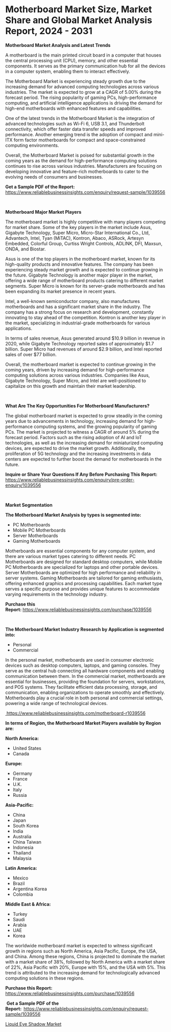 <p><h1>Motherboard Market Size, Market Share and Global Market Analysis Report, 2024 - 2031</h1></p><p><strong>Motherboard Market Analysis and Latest Trends</strong></p>
<p><p>A motherboard is the main printed circuit board in a computer that houses the central processing unit (CPU), memory, and other essential components. It serves as the primary communication hub for all the devices in a computer system, enabling them to interact effectively.</p><p>The Motherboard Market is experiencing steady growth due to the increasing demand for advanced computing technologies across various industries. The market is expected to grow at a CAGR of 5.00% during the forecast period. The rising popularity of gaming PCs, high-performance computing, and artificial intelligence applications is driving the demand for high-end motherboards with enhanced features and capabilities.</p><p>One of the latest trends in the Motherboard Market is the integration of advanced technologies such as Wi-Fi 6, USB 3.1, and Thunderbolt connectivity, which offer faster data transfer speeds and improved performance. Another emerging trend is the adoption of compact and mini-ITX form factor motherboards for compact and space-constrained computing environments.</p><p>Overall, the Motherboard Market is poised for substantial growth in the coming years as the demand for high-performance computing solutions continues to rise across various industries. Manufacturers are focusing on developing innovative and feature-rich motherboards to cater to the evolving needs of consumers and businesses.</p></p>
<p><strong>Get a Sample PDF of the Report:&nbsp;</strong> <a href="https://www.reliablebusinessinsights.com/enquiry/request-sample/1039556">https://www.reliablebusinessinsights.com/enquiry/request-sample/1039556</a></p>
<p>&nbsp;</p>
<p><strong>Motherboard Major Market Players</strong></p>
<p><p>The motherboard market is highly competitive with many players competing for market share. Some of the key players in the market include Asus, Gigabyte Technology, Super Micro, Micro-Star International Co., Ltd, Advantech, Intel, Tyan (MiTAC), Kontron, Abaco, ASRock, Artesyn Embedded, Colorful Group, Curtiss Wright Controls, ADLINK, DFI, Maxsun, ONDA, and Biostar.</p><p>Asus is one of the top players in the motherboard market, known for its high-quality products and innovative features. The company has been experiencing steady market growth and is expected to continue growing in the future. Gigabyte Technology is another major player in the market, offering a wide range of motherboard products catering to different market segments. Super Micro is known for its server-grade motherboards and has been expanding its market presence in recent years.</p><p>Intel, a well-known semiconductor company, also manufactures motherboards and has a significant market share in the industry. The company has a strong focus on research and development, constantly innovating to stay ahead of the competition. Kontron is another key player in the market, specializing in industrial-grade motherboards for various applications.</p><p>In terms of sales revenue, Asus generated around $10.9 billion in revenue in 2020, while Gigabyte Technology reported sales of approximately $1.7 billion. Super Micro had revenues of around $2.9 billion, and Intel reported sales of over $77 billion.</p><p>Overall, the motherboard market is expected to continue growing in the coming years, driven by increasing demand for high-performance computing solutions across various industries. Companies like Asus, Gigabyte Technology, Super Micro, and Intel are well-positioned to capitalize on this growth and maintain their market leadership.</p></p>
<p>&nbsp;</p>
<p><strong>What Are The Key Opportunities For Motherboard Manufacturers?</strong></p>
<p><p>The global motherboard market is expected to grow steadily in the coming years due to advancements in technology, increasing demand for high-performance computing systems, and the growing popularity of gaming PCs. The market is projected to witness a CAGR of around 5% during the forecast period. Factors such as the rising adoption of AI and IoT technologies, as well as the increasing demand for miniaturized computing devices, are expected to drive the market growth. Additionally, the proliferation of 5G technology and the increasing investments in data centers are expected to further boost the demand for motherboards in the future.</p></p>
<p><strong>Inquire or Share Your Questions If Any Before Purchasing This Report:</strong> <a href="https://www.reliablebusinessinsights.com/enquiry/pre-order-enquiry/1039556">https://www.reliablebusinessinsights.com/enquiry/pre-order-enquiry/1039556</a></p>
<p>&nbsp;</p>
<p><strong>Market Segmentation</strong></p>
<p><strong>The Motherboard Market Analysis by types is segmented into:</strong></p>
<p><ul><li>PC Motherboards</li><li>Mobile PC Motherboards</li><li>Server Motherboards</li><li>Gaming Motherboards</li></ul></p>
<p><p>Motherboards are essential components for any computer system, and there are various market types catering to different needs. PC Motherboards are designed for standard desktop computers, while Mobile PC Motherboards are specialized for laptops and other portable devices. Server Motherboards are optimized for high performance and reliability in server systems. Gaming Motherboards are tailored for gaming enthusiasts, offering enhanced graphics and processing capabilities. Each market type serves a specific purpose and provides unique features to accommodate varying requirements in the technology industry.</p></p>
<p><strong>Purchase this Report:&nbsp;</strong><a href="https://www.reliablebusinessinsights.com/purchase/1039556">https://www.reliablebusinessinsights.com/purchase/1039556</a></p>
<p>&nbsp;</p>
<p><strong>The Motherboard Market Industry Research by Application is segmented into:</strong></p>
<p><ul><li>Personal</li><li>Commercial</li></ul></p>
<p><p>In the personal market, motherboards are used in consumer electronic devices such as desktop computers, laptops, and gaming consoles. They serve as the central hub connecting all hardware components and enabling communication between them. In the commercial market, motherboards are essential for businesses, providing the foundation for servers, workstations, and POS systems. They facilitate efficient data processing, storage, and communication, enabling organizations to operate smoothly and effectively. Motherboards play a crucial role in both personal and commercial settings, powering a wide range of technological devices.</p></p>
<p><a href="https://www.reliablebusinessinsights.com/motherboard-r1039556">&nbsp;https://www.reliablebusinessinsights.com/motherboard-r1039556</a></p>
<p><strong>In terms of Region, the Motherboard Market Players available by Region are:</strong></p>
<p>
    <p> <strong> North America: </strong>
        <ul>
            <li>United States</li>
            <li>Canada</li>
        </ul>
        </p> 
    <p> <strong> Europe: </strong>
        <ul>
            <li>Germany</li>
            <li>France</li>
            <li>U.K.</li>
            <li>Italy</li>
            <li>Russia</li>
        </ul>
        </p> 
    <p> <strong> Asia-Pacific: </strong>
        <ul>
            <li>China</li>
            <li>Japan</li>
            <li>South Korea</li>
            <li>India</li>
            <li>Australia</li>
            <li>China Taiwan</li>
            <li>Indonesia</li>
            <li>Thailand</li>
            <li>Malaysia</li>
        </ul>
        </p> 
    <p> <strong> Latin America: </strong>
        <ul>
            <li>Mexico</li>
            <li>Brazil</li>
            <li>Argentina Korea</li>
            <li>Colombia</li>
        </ul>
        </p> 
    <p> <strong> Middle East & Africa: </strong>
        <ul>
            <li>Turkey</li>
            <li>Saudi</li>
            <li>Arabia</li>
            <li>UAE</li>
            <li>Korea</li>
        </ul>
    </p>
    </p>
<p><p>The worldwide motherboard market is expected to witness significant growth in regions such as North America, Asia Pacific, Europe, the USA, and China. Among these regions, China is projected to dominate the market with a market share of 38%, followed by North America with a market share of 22%, Asia Pacific with 20%, Europe with 15%, and the USA with 5%. This trend is attributed to the increasing demand for technologically advanced computing solutions in these regions.</p></p>
<p><strong>Purchase this Report: </strong><a href="https://www.reliablebusinessinsights.com/purchase/1039556">https://www.reliablebusinessinsights.com/purchase/1039556</a></p>
<p>&nbsp;<strong>Get a Sample PDF of the Report:&nbsp;&nbsp;</strong><a href="https://www.reliablebusinessinsights.com/enquiry/request-sample/1039556">https://www.reliablebusinessinsights.com/enquiry/request-sample/1039556</a></p>
<p><strong></strong></p>
<p><p><a href="https://github.com/mbisetmhermsr/Market-Research-Report-List-3/blob/main/liquid-eye-shadow-market.md">Liquid Eye Shadow Market</a></p></p>